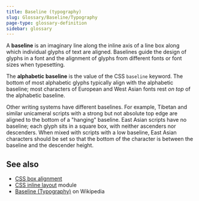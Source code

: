 ```yaml
---
title: Baseline (typography)
slug: Glossary/Baseline/Typography
page-type: glossary-definition
sidebar: glossary
---
```


A **baseline** is an imaginary line along the inline axis of a line box along which individual glyphs of text are aligned. Baselines guide the design of glyphs in a font and the alignment of glyphs from different fonts or font sizes when typesetting.

The **alphabetic baseline** is the value of the CSS `baseline` keyword. The bottom of most alphabetic glyphs typically align with the alphabetic baseline; most characters of European and West Asian fonts rest _on top_ of the alphabetic baseline.

Other writing systems have different baselines. For example, Tibetan and similar unicameral scripts with a strong but not absolute top edge are aligned to the bottom of a "hanging" baseline. East Asian scripts have no baseline; each glyph sits in a square box, with neither ascenders nor descenders. When mixed with scripts with a low baseline, East Asian characters should be set so that the bottom of the character is between the baseline and the descender height.

## See also

- [CSS box alignment](/en-US/docs/Web/CSS/CSS_box_alignment/Box_alignment#types_of_alignment)
- [CSS inline layout](/en-US/docs/Web/CSS/CSS_inline_layout) module
- [Baseline (Typography)](<https://en.wikipedia.org/wiki/Baseline_(typography)>) on Wikipedia
